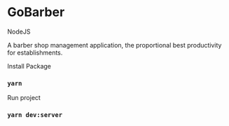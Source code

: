 # GoBarber
NodeJS

A barber shop management application, the proportional best productivity for establishments.

Install Package

### `yarn`


Run project

### `yarn dev:server`

